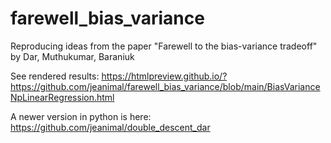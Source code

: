 # farewell_bias_variance
Reproducing ideas from the paper "Farewell to the bias-variance tradeoff" by Dar, Muthukumar, Baraniuk

See rendered results: https://htmlpreview.github.io/?https://github.com/jeanimal/farewell_bias_variance/blob/main/BiasVarianceNpLinearRegression.html

A newer version in python is here: https://github.com/jeanimal/double_descent_dar
